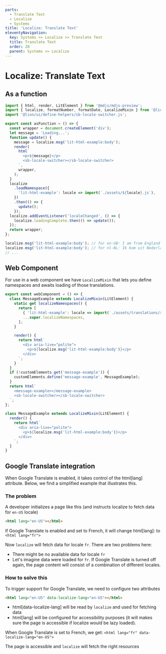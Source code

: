 ```yaml
---
parts:
  - Translate Text
  - Localize
  - Systems
title: 'Localize: Translate Text'
eleventyNavigation:
  key: Systems >> Localize >> Translate Text
  title: Translate Text
  order: 20
  parent: Systems >> Localize
---
```


# Localize: Translate Text

## As a function

```js script
import { html, render, LitElement } from '@mdjs/mdjs-preview';
import { localize, formatNumber, formatDate, LocalizeMixin } from '@lion/ui/localize.js';
import '@lion/ui/define-helpers/sb-locale-switcher.js';
```

```js preview-story
export const asFunction = () => {
  const wrapper = document.createElement('div');
  let message = 'Loading...';
  function update() {
    message = localize.msg('lit-html-example:body');
    render(
      html`
        <p>${message}</p>
        <sb-locale-switcher></sb-locale-switcher>
      `,
      wrapper,
    );
  }
  localize
    .loadNamespace({
      'lit-html-example': locale => import(`./assets/${locale}.js`),
    })
    .then(() => {
      update();
    });
  localize.addEventListener('localeChanged', () => {
    localize.loadingComplete.then(() => update());
  });
  return wrapper;
};
```

```js
localize.msg('lit-html-example:body'); // for en-GB: I am from England
localize.msg('lit-html-example:body'); // for nl-NL: Ik kom uit Nederland
// ...
```

## Web Component

For use in a web component we have `LocalizeMixin` that lets you define namespaces and awaits loading of those translations.

```js preview-story
export const webComponent = () => {
  class MessageExample extends LocalizeMixin(LitElement) {
    static get localizeNamespaces() {
      return [
        { 'lit-html-example': locale => import(`./assets/translations/${locale}.js`) },
        ...super.localizeNamespaces,
      ];
    }

    render() {
      return html`
        <div aria-live="polite">
          <p>${localize.msg('lit-html-example:body')}</p>
        </div>
      `;
    }
  }
  if (!customElements.get('message-example')) {
    customElements.define('message-example', MessageExample);
  }
  return html`
    <message-example></message-example>
    <sb-locale-switcher></sb-locale-switcher>
  `;
};
```

```js
class MessageExample extends LocalizeMixin(LitElement) {
  render() {
    return html`
      <div aria-live="polite">
        <p>${localize.msg('lit-html-example:body')}</p>
      </div>
    `;
  }
}
```

## Google Translate integration

When Google Translate is enabled, it takes control of the html[lang] attribute.
Below, we find a simplified example that illustrates this.

### The problem

A developer initializes a page like this (and instructs localize to fetch data for `en-US` locale)

```html
<html lang="en-US"></html>
```

If Google Translate is enabled and set to French, it will change html[lang]:
to `<html lang="fr">`

Now `localize` will fetch data for locale `fr`. There are two problems here:

- There might be no available data for locale `fr`
- Let's imagine data were loaded for `fr`. If Google Translate is turned off again,
  the page content will consist of a combination of different locales.

### How to solve this

To trigger support for Google Translate, we need to configure two attributes

```html
<html lang="en-US" data-localize-lang="en-US"></html>
```

- html[data-localize-lang] will be read by `localize` and used for fetching data
- html[lang] will be configured for accessibility purposes (it will makes sure the
  page is accessible if localize would be lazy loaded).

When Google Translate is set to French, we get: `<html lang="fr" data-localize-lang="en-US">`

The page is accessible and `localize` will fetch the right resources
